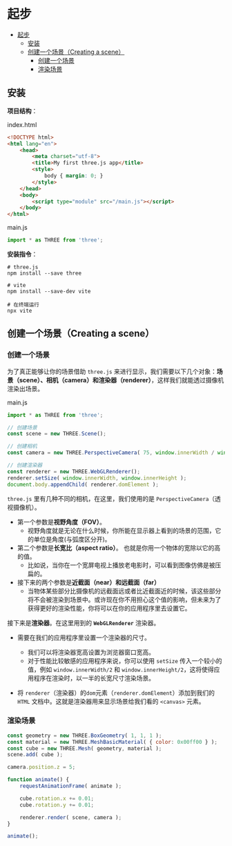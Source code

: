 # 起步

- [起步](#起步)
  - [安装](#安装)
  - [创建一个场景（Creating a scene）](#创建一个场景creating-a-scene)
    - [创建一个场景](#创建一个场景)
    - [渲染场景](#渲染场景)

## 安装

**项目结构**：

index.html

```html
<!DOCTYPE html>
<html lang="en">
	<head>
		<meta charset="utf-8">
		<title>My first three.js app</title>
		<style>
			body { margin: 0; }
		</style>
	</head>
	<body>
		<script type="module" src="/main.js"></script>
	</body>
</html>
```

main.js

```js
import * as THREE from 'three';
```

**安装指令**：

```shell
# three.js
npm install --save three

# vite
npm install --save-dev vite

# 在终端运行
npx vite
```

## 创建一个场景（Creating a scene）

### 创建一个场景

为了真正能够让你的场景借助 `three.js` 来进行显示，我们需要以下几个对象：**场景（scene）、相机（camera）和渲染器（renderer）**，这样我们就能透过摄像机渲染出场景。

main.js

```js
import * as THREE from 'three';

// 创建场景
const scene = new THREE.Scene();

// 创建相机
const camera = new THREE.PerspectiveCamera( 75, window.innerWidth / window.innerHeight, 0.1, 1000 );

// 创建渲染器
const renderer = new THREE.WebGLRenderer();
renderer.setSize( window.innerWidth, window.innerHeight );
document.body.appendChild( renderer.domElement );
```

`three.js` 里有几种不同的相机，在这里，我们使用的是 `PerspectiveCamera`（透视摄像机）。

- 第一个参数是**视野角度（FOV）**。
  - 视野角度就是无论在什么时候，你所能在显示器上看到的场景的范围，它的单位是角度(与弧度区分开)。
- 第二个参数是**长宽比（aspect ratio）**。 也就是你用一个物体的宽除以它的高的值。
  - 比如说，当你在一个宽屏电视上播放老电影时，可以看到图像仿佛是被压扁的。
- 接下来的两个参数是**近截面（near）**和**远截面（far）**
  - 当物体某些部分比摄像机的远截面远或者比近截面近的时候，该这些部分将不会被渲染到场景中。或许现在你不用担心这个值的影响，但未来为了获得更好的渲染性能，你将可以在你的应用程序里去设置它。

接下来是**渲染器**。在这里用到的 **`WebGLRenderer`** 渲染器。

- 需要在我们的应用程序里设置一个渲染器的尺寸。
  - 我们可以将渲染器宽高设置为浏览器窗口宽高。
  - 对于性能比较敏感的应用程序来说，你可以使用 `setSize` 传入一个较小的值，例如 `window.innerWidth/2` 和 `window.innerHeight/2`，这将使得应用程序在渲染时，以一半的长宽尺寸渲染场景。

- 将 `renderer`（渲染器）的`dom`元素（`renderer.domElement`）添加到我们的 `HTML` 文档中。这就是渲染器用来显示场景给我们看的 `<canvas>` 元素。

### 渲染场景

```js
const geometry = new THREE.BoxGeometry( 1, 1, 1 );
const material = new THREE.MeshBasicMaterial( { color: 0x00ff00 } );
const cube = new THREE.Mesh( geometry, material );
scene.add( cube );

camera.position.z = 5;

function animate() {
	requestAnimationFrame( animate );

	cube.rotation.x += 0.01;
	cube.rotation.y += 0.01;

	renderer.render( scene, camera );
}

animate();
```
